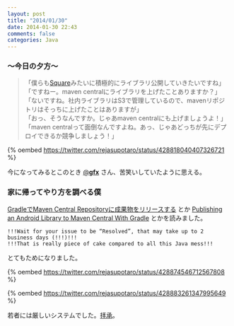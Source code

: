 ```yaml
---
layout: post
title: "2014/01/30"
date: 2014-01-30 22:43
comments: false
categories: Java
---
```


### 〜今日の夕方〜

> 「僕らも[Square](http://square.github.io/)みたいに積極的にライブラリ公開していきたいですね」  
> 「ですねー。maven centralにライブラリを上げたことありますか？」  
> 「ないですね。社内ライブラリはS3で管理しているので、mavenリポジトリはそっちに上げたことはありますが」  
> 「おっ、そうなんですか。じゃあmaven centralにも上げましょうよ！」  
> 「maven centralって面倒なんですよね。あっ、じゃあどっちが先にデプロイできるか競争しましょう！」  

{% oembed https://twitter.com/rejasupotaro/status/428818040407326721 %}

今になってみるとこのとき [@__gfx__](https://twitter.com/__gfx__) さん、苦笑いしていたように思える。

### 家に帰ってやり方を調べる僕

[GradleでMaven Central Repositoryに成果物をリリースする](http://d.hatena.ne.jp/int128/20130409/1365434513) とか [Publishing an Android Library to Maven Central With Gradle](http://felipecsl.com/blog/2013/12/06/publishing-an-android-library-to-maven-central/) とかを読みました。

```
!!!Wait for your issue to be “Resolved”, that may take up to 2 business days (!!!)!!!
!!!That is really piece of cake compared to all this Java mess!!!
```

とてもためになりました。

{% oembed https://twitter.com/rejasupotaro/status/428874546712567808 %}

{% oembed https://twitter.com/rejasupotaro/status/428883261347995649 %}

若者には厳しいシステムでした。[拝承](https://twitter.com/rejasupotaro/status/428006626071552000)。
